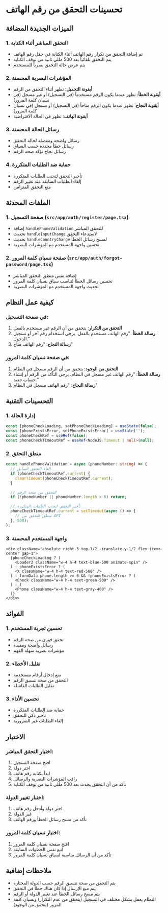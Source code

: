 # تحسينات التحقق من رقم الهاتف

## الميزات الجديدة المضافة

### 1. التحقق المباشر أثناء الكتابة
- تم إضافة التحقق من تكرار رقم الهاتف أثناء الكتابة في حقل رقم الهاتف
- يتم التحقق تلقائياً بعد 500 مللي ثانية من توقف الكتابة
- يتم عرض حالة التحقق بصرياً للمستخدم

### 2. المؤشرات البصرية المحسنة
- **أيقونة التحميل**: تظهر أثناء التحقق من الرقم
- **أيقونة الخطأ**: تظهر عندما يكون الرقم مستخدماً (في التسجيل) أو غير مسجل (في نسيان كلمة المرور)
- **أيقونة النجاح**: تظهر عندما يكون الرقم متاحاً (في التسجيل) أو مسجل (في نسيان كلمة المرور)
- **أيقونة الهاتف**: تظهر في الحالة الافتراضية

### 3. رسائل الحالة المحسنة
- رسائل واضحة ومفصلة لحالة التحقق
- رسائل خطأ محددة حسب السياق
- رسائل نجاح تؤكد صحة الرقم

### 4. حماية ضد الطلبات المتكررة
- تأخير التحقق لتجنب الطلبات المتكررة
- إلغاء الطلبات السابقة عند تغيير الرقم
- منع التحقق المتزامن

## الملفات المحدثة

### 1. صفحة التسجيل (`src/app/auth/register/page.tsx`)
- إضافة `handlePhoneValidation` للتحقق المباشر
- تحديث `handleInputChange` لاستدعاء التحقق
- تحديث `handleCountryChange` لمسح رسائل الخطأ
- تحسين واجهة المستخدم مع المؤشرات البصرية

### 2. صفحة نسيان كلمة المرور (`src/app/auth/forgot-password/page.tsx`)
- إضافة نفس منطق التحقق المباشر
- تحسين رسائل الخطأ لتناسب سياق نسيان كلمة المرور
- تحديث واجهة المستخدم مع المؤشرات البصرية

## كيفية عمل النظام

### في صفحة التسجيل:
1. **التحقق من التكرار**: يتحقق من أن الرقم غير مستخدم بالفعل
2. **رسالة الخطأ**: "رقم الهاتف مستخدم بالفعل. يرجى استخدام رقم آخر أو تسجيل الدخول."
3. **رسالة النجاح**: "رقم الهاتف متاح"

### في صفحة نسيان كلمة المرور:
1. **التحقق من الوجود**: يتحقق من أن الرقم مسجل في النظام
2. **رسالة الخطأ**: "رقم الهاتف غير مسجل في النظام. يرجى التأكد من الرقم أو إنشاء حساب جديد."
3. **رسالة النجاح**: "رقم الهاتف مسجل في النظام"

## التحسينات التقنية

### 1. إدارة الحالة
```typescript
const [phoneCheckLoading, setPhoneCheckLoading] = useState(false);
const [phoneExistsError, setPhoneExistsError] = useState('');
const phoneCheckRef = useRef(false);
const phoneCheckTimeoutRef = useRef<NodeJS.Timeout | null>(null);
```

### 2. منطق التحقق
```typescript
const handlePhoneValidation = async (phoneNumber: string) => {
  // إلغاء التحقق السابق
  if (phoneCheckTimeoutRef.current) {
    clearTimeout(phoneCheckTimeoutRef.current);
  }

  // التحقق من صحة الرقم
  if (!phoneNumber || phoneNumber.length < 6) return;

  // تأخير التحقق لتجنب الطلبات المتكررة
  phoneCheckTimeoutRef.current = setTimeout(async () => {
    // منطق التحقق من API
  }, 500);
};
```

### 3. واجهة المستخدم المحسنة
```tsx
<div className="absolute right-3 top-1/2 -translate-y-1/2 flex items-center gap-1">
  {phoneCheckLoading ? (
    <Loader2 className="w-4 h-4 text-blue-500 animate-spin" />
  ) : phoneExistsError ? (
    <X className="w-4 h-4 text-red-500" />
  ) : formData.phone.length >= 6 && !phoneExistsError ? (
    <Check className="w-4 h-4 text-green-500" />
  ) : (
    <Phone className="w-4 h-4 text-gray-400" />
  )}
</div>
```

## الفوائد

### 1. تحسين تجربة المستخدم
- تحقق فوري من صحة الرقم
- رسائل واضحة ومفيدة
- مؤشرات بصرية سهلة الفهم

### 2. تقليل الأخطاء
- منع إدخال أرقام مستخدمة
- التحقق من صحة تنسيق الرقم
- تقليل الطلبات الفاشلة

### 3. تحسين الأداء
- حماية ضد الطلبات المتكررة
- تأخير ذكي للتحقق
- إلغاء الطلبات غير الضرورية

## الاختبار

### اختبار التحقق المباشر:
1. افتح صفحة التسجيل
2. اختر دولة
3. ابدأ بكتابة رقم هاتف
4. راقب المؤشرات البصرية والرسائل
5. تأكد من أن التحقق يحدث بعد 500 مللي ثانية من توقف الكتابة

### اختبار تغيير الدولة:
1. اختر دولة وأدخل رقم هاتف
2. غير الدولة
3. تأكد من مسح رسائل الخطأ ورقم الهاتف

### اختبار نسيان كلمة المرور:
1. افتح صفحة نسيان كلمة المرور
2. اتبع نفس الخطوات السابقة
3. تأكد من أن الرسائل مناسبة لسياق نسيان كلمة المرور

## ملاحظات إضافية

- يتم التحقق من صحة تنسيق الرقم حسب الدولة المختارة
- يتم منع الإرسال إذا كان هناك خطأ في التحقق
- يتم مسح رسائل الخطأ عند تغيير الدولة أو الرقم
- النظام يعمل بشكل مختلف في التسجيل (يتحقق من عدم التكرار) ونسيان كلمة المرور (يتحقق من الوجود) 
